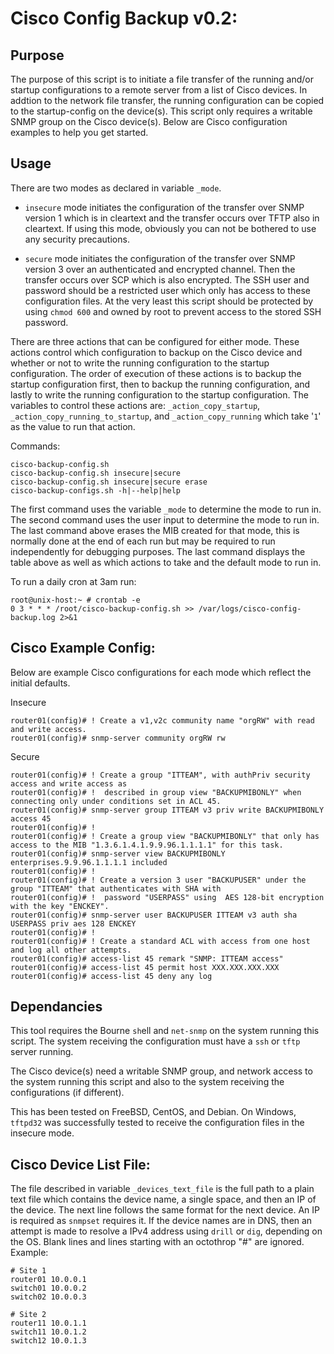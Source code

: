# Cisco Config Backup v0.2:


## Purpose
The purpose of this script is to initiate a file transfer of the running and/or startup configurations to a remote server from a list of Cisco devices. In addtion to the network file transfer, the running configuration can be copied to the startup-config on the device(s). This script only requires a writable SNMP group on the Cisco device(s). Below are Cisco configuration examples to help you get started.

## Usage
There are two modes as declared in variable `_mode`.

* `insecure` mode initiates the configuration of the transfer over SNMP version 1 which is in cleartext and the transfer occurs over TFTP also in cleartext. If using this mode, obviously you can not be bothered to use any security precautions.

* `secure` mode initiates the configuration of the transfer over SNMP version 3 over an authenticated and encrypted channel. Then the transfer occurs over SCP which is also encrypted. The SSH user and password should be a restricted user which only has access to these configuration files. At the very least this script should be protected by using `chmod 600` and owned by root to prevent access to the stored SSH password.

There are three actions that can be configured for either mode. These actions control which configuration to backup on the Cisco device and whether or not to write the running configuration to the startup configuration. The order of execution of these actions is to backup the startup configuration first, then to backup the running configuration, and lastly to write the running configuration to the startup configuration. The variables to control these actions are: `_action_copy_startup`, `_action_copy_running_to_startup`, and `_action_copy_running` which take '`1`' as the value to run that action.

Commands:
```
cisco-backup-config.sh
cisco-backup-config.sh insecure|secure
cisco-backup-config.sh insecure|secure erase
cisco-backup-configs.sh -h|--help|help
```

The first command uses the variable `_mode` to determine the mode to run in. The second command uses the user input to determine the mode to run in. The last command above erases the MIB created for that mode, this is normally done at the end of each run but may be required to run independently for debugging purposes. The last command displays the table above as well as which actions to take and the default mode to run in.

To run a daily cron at 3am run:

```
root@unix-host:~ # crontab -e
0 3 * * * /root/cisco-backup-config.sh >> /var/logs/cisco-config-backup.log 2>&1
```

## Cisco Example Config:
Below are example Cisco configurations for each mode which reflect the initial defaults.

Insecure
```
router01(config)# ! Create a v1,v2c community name "orgRW" with read and write access.
router01(config)# snmp-server community orgRW rw
```

Secure
```
router01(config)# ! Create a group "ITTEAM", with authPriv security access and write access as
router01(config)# !  described in group view "BACKUPMIBONLY" when connecting only under conditions set in ACL 45.
router01(config)# snmp-server group ITTEAM v3 priv write BACKUPMIBONLY access 45
router01(config)# !
router01(config)# ! Create a group view "BACKUPMIBONLY" that only has access to the MIB "1.3.6.1.4.1.9.9.96.1.1.1.1" for this task.
router01(config)# snmp-server view BACKUPMIBONLY enterprises.9.9.96.1.1.1.1 included
router01(config)# !
router01(config)# ! Create a version 3 user "BACKUPUSER" under the group "ITTEAM" that authenticates with SHA with
router01(config)# !  password "USERPASS" using  AES 128-bit encryption with the key "ENCKEY".
router01(config)# snmp-server user BACKUPUSER ITTEAM v3 auth sha USERPASS priv aes 128 ENCKEY
router01(config)# !
router01(config)# ! Create a standard ACL with access from one host and log all other attempts.
router01(config)# access-list 45 remark "SNMP: ITTEAM access"
router01(config)# access-list 45 permit host XXX.XXX.XXX.XXX
router01(config)# access-list 45 deny any log
```

## Dependancies
This tool requires the Bourne `sh`ell and `net-snmp` on the system running this script. The system receiving the configuration must have a `ssh` or `tftp` server running.

The Cisco device(s) need a writable SNMP group, and network access to the system running this script and also to the system receiving the configurations (if different).

This has been tested on FreeBSD, CentOS, and Debian. On Windows, `tftpd32` was successfully tested to receive the configuration files in the insecure mode.


## Cisco Device List File:
The file described in variable `_devices_text_file` is the full path to a plain text file which contains the device name, a single space, and then an IP of the device. The next line follows the same format for the next device. An IP is required as `snmpset` requires it. If the device names are in DNS, then an attempt is made to resolve a IPv4 address using `drill` or `dig`, depending on the OS. Blank lines and lines starting with an octothrop "#" are ignored. Example:

```
# Site 1
router01 10.0.0.1
switch01 10.0.0.2
switch02 10.0.0.3

# Site 2
router11 10.0.1.1
switch11 10.0.1.2
switch12 10.0.1.3
```
